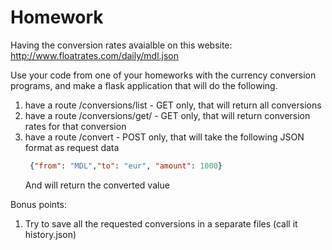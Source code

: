 # Homework

Having the conversion rates avaialble on this website: http://www.floatrates.com/daily/mdl.json

Use your code from one of your homeworks with the currency conversion programs, and make a flask application that will
do the following.

1. have a route /conversions/list - GET only, that will return all conversions
2. have a route /conversions/get/<currency> - GET only, that will return conversion rates for that conversion
3. have a route /convert - POST only, that will take the following JSON format as request data
    ```json
     {"from": "MDL","to": "eur", "amount": 1000}
     ```
   And will return the converted value

Bonus points:

1. Try to save all the requested conversions in a separate files (call it history.json)
